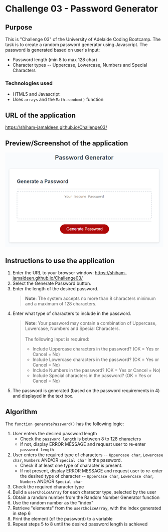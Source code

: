 # Challenge 03 - Password Generator

## Purpose
This is "Challenge 03" of the University of Adelaide Coding Bootcamp. The task is to create a random password generator using Javascript. The password is generated based on user's input:
-   Password length (min 8 to max 128 char)
-   Character types -- Uppercase, Lowercase, Numbers and Special Characters

### Technologies used 
- HTML5 and Javascript
- Uses `arrays` and the `Math.random()` function


## URL of the application
https://shiham-jamaldeen.github.io/Challenge03/

## Preview/Screenshot of the application
![Random Password Generator](https://raw.githubusercontent.com/shiham-jamaldeen/Challenge03/main/Assets/03-javascript-homework-demo.png)

## Instructions to use the application
1. Enter the URL to your browser window: https://shiham-jamaldeen.github.io/Challenge03/
2. Select the Generate Password button.
3. Enter the length of the desired password.
    >**Note**: The system accepts no more than 8 characters minimum and a maximum of 128 characters.
4. Enter what type of characters to include in the password. 
    > **Note**: Your password may contain a combination of Uppercase, Lowercase, Numbers and Special Characters.<br/><br/>The following input is required:
    >  -    Include Uppercase characters in the password? (OK = Yes or Cancel = No)
    >  -    Include Lowercase characters in the password? (OK = Yes or Cancel = No)
    >  -    Include Numbers in the password? (OK = Yes or Cancel = No)
    >  -    Include Special characters in the password? (OK = Yes or Cancel = No)
5.  The password is generated (based on the password requirements in 4) and displayed in the text box.

## Algorithm
The `function generatePassword()` has the following logic:
1. User enters the desired password length
    - Check the `password length` is between 8 to 128 characters 
    - If not, display ERROR MESSAGE and request user to re-enter `password length`
2. User enters the required type of characters -- `Uppercase char`, `Lowercase char`, `Numbers` AND/OR `Special char` in the password.
    - Check if at least one type of character is present.
    - If not present, display ERROR MESSAGE and request user to re-enter the desired type of character -- `Uppercase char`, `Lowercase char`, `Numbers` AND/OR `Special char`
 3. Check the required character type
 4. Build a `userChoiceArray` for each character type, selected by the user
 5. Obtain a random number from the Random Number Generator function
 6. Use the random number as the "index"
 7. Retrieve "elements" from the `userChoiceArray`, with the index generated in step 6
 8. Print the element (of the password) to a variable
 9. Repeat steps 5 to 8 until the desired password length is achieved
